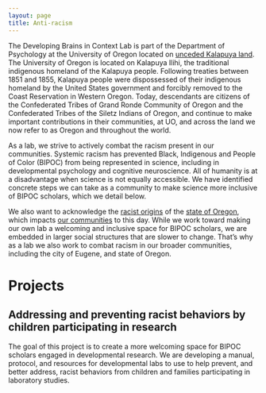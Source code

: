 ```yaml
---
layout: page
title: Anti-racism
---
```


The Developing Brains in Context Lab is part of the Department of Psychology at the University of Oregon located on [unceded Kalapuya land](https://www.grandronde.org/history-culture/history/our-story/). The University of Oregon is located on Kalapuya Ilihi, the traditional indigenous homeland of the Kalapuya people. Following treaties between 1851 and 1855, Kalapuya people were dispossessed of their indigenous homeland by the United States government and forcibly removed to the Coast Reservation in Western Oregon. Today, descendants are citizens of the Confederated Tribes of Grand Ronde Community of Oregon and the Confederated Tribes of the Siletz Indians of Oregon, and continue to make important contributions in their communities, at UO, and across the land we now refer to as Oregon and throughout the world.

As a lab, we strive to actively combat the racism present in our communities. Systemic racism has prevented Black, Indigenous and People of Color (BIPOC) from being represented in science, including in developmental psychology and cognitive neuroscience. All of humanity is at a disadvantage when science is not equally accessible. We have identified concrete steps we can take as a community to make science more inclusive of BIPOC scholars, which we detail below.
 
We also want to acknowledge the [racist origins](https://en.wikipedia.org/wiki/Racism_in_Oregon) of the [state of Oregon](https://www.opb.org/news/article/oregon-white-history-racist-foundations-black-exclusion-laws/), which impacts [our communities](https://www.dailyemerald.com/archives/minorities-still-feel-eugene-s-historical-link-to-the-ku-klux-klan/article_8c44bc8c-17f1-5ad3-a2b8-1d017eeb4af3.html) to this day. While we work toward making our own lab a welcoming and inclusive space for BIPOC scholars, we are embedded in larger social structures that are slower to change. That’s why as a lab we also work to combat racism in our broader communities, including the city of Eugene, and state of Oregon.


Projects
===============

Addressing and preventing racist behaviors by children participating in research
----------
The goal of this project is to create a more welcoming space for BIPOC scholars engaged in developmental research. We are developing a manual, protocol, and resources for developmental labs to use to help prevent, and better address, racist behaviors from children and families participating in laboratory studies.
